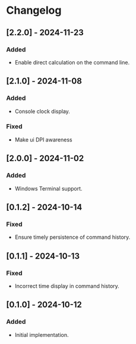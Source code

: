 # Changelog

## [2.2.0] - 2024-11-23
### Added
- Enable direct calculation on the command line.

## [2.1.0] - 2024-11-08
### Added
- Console clock display.

### Fixed
- Make ui DPI awareness
  

## [2.0.0] - 2024-11-02
### Added
- Windows Terminal support.


## [0.1.2] - 2024-10-14
### Fixed
- Ensure timely persistence of command history.


## [0.1.1] - 2024-10-13
### Fixed

- Incorrect time display in command history.


## [0.1.0] - 2024-10-12
### Added

- Initial implementation.

